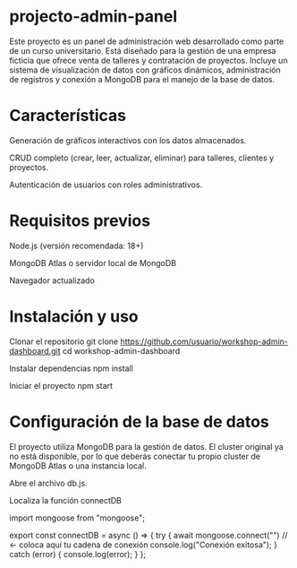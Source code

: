 # projecto-admin-panel
Este proyecto es un panel de administración web desarrollado como parte de un curso universitario. Está diseñado para la gestión de una empresa ficticia que ofrece venta de talleres y contratación de proyectos. Incluye un sistema de visualización de datos con gráficos dinámicos, administración de registros y conexión a MongoDB para el manejo de la base de datos.

# Características

  Generación de gráficos interactivos con los datos almacenados.
  
  CRUD completo (crear, leer, actualizar, eliminar) para talleres, clientes y proyectos.
  
  Autenticación de usuarios con roles administrativos.

# Requisitos previos

  Node.js (versión recomendada: 18+)
  
  MongoDB Atlas o servidor local de MongoDB
  
  Navegador actualizado

# Instalación y uso
  Clonar el repositorio
  git clone https://github.com/usuario/workshop-admin-dashboard.git
  cd workshop-admin-dashboard
  
  Instalar dependencias
  npm install
  
  Iniciar el proyecto
  npm start
  
# Configuración de la base de datos
El proyecto utiliza MongoDB para la gestión de datos.
El cluster original ya no está disponible, por lo que deberás conectar tu propio cluster de MongoDB Atlas o una instancia local.

Abre el archivo db.js.

Localiza la función connectDB

import mongoose from "mongoose";

export const connectDB = async () => {
    try {
        await mongoose.connect("") // ← coloca aquí tu cadena de conexión
        console.log("Conexión exitosa");
    } catch (error) {
        console.log(error);
    }
};
